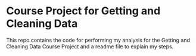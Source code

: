 Course Project for Getting and Cleaning Data 
=========================================

This repo contains the code for performing my analysis for the Getting and Cleaning Data Course Project and a readme file to explain my steps. 

